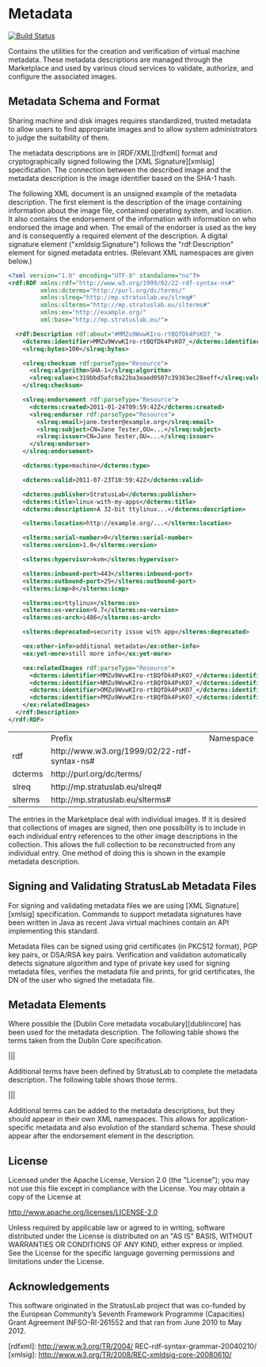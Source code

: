Metadata
========

[![Build Status](https://secure.travis-ci.org/StratusLab/metadata.png)](https://secure.travis-ci.org/StratusLab/metadata.png)

Contains the utilities for the creation and verification of virtual
machine metadata.  These metadata descriptions are managed through the
Marketplace and used by various cloud services to validate, authorize,
and configure the associated images.

Metadata Schema and Format
--------------------------

Sharing machine and disk images requires standardized, trusted metadata to
allow users to find appropriate images and to allow system administrators to
judge the suitability of them.

The metadata descriptions are in [RDF/XML][rdfxml] format and
cryptographically signed following the [XML Signature][xmlsig] specification.
The connection between the described image and the metadata description is the
image identifier based on the SHA-1 hash.

The following XML document is an unsigned example of the metadata description.
The first element is the description of the image containing information about
the image file, contained operating system, and location. It also contains the
endorsement of the information with information on who endorsed the image and
when. The email of the endorser is used as the key and is consequently a
required element of the description. A digital signature element
("xmldsig:Signature") follows the "rdf:Description" element for signed
metadata entries. (Relevant XML namespaces are given below.)

```xml
<?xml version="1.0" encoding="UTF-8" standalone="no"?>
<rdf:RDF xmlns:rdf="http://www.w3.org/1999/02/22-rdf-syntax-ns#"
         xmlns:dcterms="http://purl.org/dc/terms/"
         xmlns:slreq="http://mp.stratuslab.eu/slreq#"
         xmlns:slterms="http://mp.stratuslab.eu/slterms#"
         xmlns:ex="http://example.org/"
         xml:base="http://mp.stratuslab.eu/">

  <rdf:Description rdf:about="#MMZu9WvwKIro-rtBQfDk4PsKO7_">
    <dcterms:identifier>MMZu9WvwKIro-rtBQfDk4PsKO7_</dcterms:identifier>
    <slreq:bytes>100</slreq:bytes>

    <slreq:checksum rdf:parseType="Resource">
      <slreq:algorithm>SHA-1</slreq:algorithm>
      <slreq:value>c319bbd5afc0a22ba3eaed0507c39383ec28eeff</slreq:value>
    </slreq:checksum>

    <slreq:endorsement rdf:parseType="Resource">
      <dcterms:created>2011-01-24T09:59:42Z</dcterms:created>
      <slreq:endorser rdf:parseType="Resource">
        <slreq:email>jane.tester@example.org</slreq:email>
        <slreq:subject>CN=Jane Tester,OU=...</slreq:subject>
        <slreq:issuer>CN=Jane Tester,OU=...</slreq:issuer>
      </slreq:endorser>
    </slreq:endorsement>

    <dcterms:type>machine</dcterms:type>

    <dcterms:valid>2011-07-23T10:59:42Z</dcterms:valid>

    <dcterms:publisher>StratusLab</dcterms:publisher>
    <dcterms:title>linux-with-my-apps</dcterms:title>
    <dcterms:description>A 32-bit ttylinux...</dcterms:description>

    <slterms:location>http://example.org/...</slterms:location>

    <slterms:serial-number>0</slterms:serial-number>
    <slterms:version>1.0</slterms:version>

    <slterms:hypervisor>kvm</slterms:hypervisor>

    <slterms:inbound-port>443</slterms:inbound-port>
    <slterms:outbound-port>25</slterms:outbound-port>
    <slterms:icmp>8</slterms:icmp>

    <slterms:os>ttylinux</slterms:os>
    <slterms:os-version>9.7</slterms:os-version>
    <slterms:os-arch>i486</slterms:os-arch>

    <slterms:deprecated>security issue with app</slterms:deprecated>

    <ex:other-info>additional metadata</ex:other-info>
    <ex:yet-more>still more info</ex:yet-more>

    <ex:relatedImages rdf:parseType="Resource">
      <dcterms:identifier>MMZu9WvwKIro-rtBQfDk4PsKO7_</dcterms:identifier>
      <dcterms:identifier>NMZu9WvwKIro-rtBQfDk4PsKO7_</dcterms:identifier>
      <dcterms:identifier>OMZu9WvwKIro-rtBQfDk4PsKO7_</dcterms:identifier>
      <dcterms:identifier>PMZu9WvwKIro-rtBQfDk4PsKO7_</dcterms:identifier>
    </ex:relatedImages>
  </rdf:Description>
</rdf:RDF>
```

<table>
    <th>
        <td>Prefix</td>
        <td>Namespace</td>
    </th>
    <tr>
        <td>rdf</td>
        <td>http://www.w3.org/1999/02/22-rdf-syntax-ns#</td>
    </tr>
    <tr>
        <td>dcterms</td>
        <td>http://purl.org/dc/terms/</td>
    </tr>
    <tr>
        <td>slreq</td>
        <td>http://mp.stratuslab.eu/slreq#</td>
    </tr>
    <tr>
        <td>slterms</td>
        <td>http://mp.stratuslab.eu/slterms# </td>
    </tr>
</table>

The entries in the Marketplace deal with individual images. If it is desired
that collections of images are signed, then one possibility is to include in
each individual entry references to the other image descriptions in the
collection. This allows the full collection to be reconstructed from any
individual entry. One method of doing this is shown in the example metadata
description.

Signing and Validating StratusLab Metadata Files
------------------------------------------------

For signing and validating metadata files we are using [XML Signature][xmlsig]
specification. Commands to support metadata signatures have been written in
Java as recent Java virtual machines contain an API implementing this
standard.

Metadata files can be signed using grid certificates (in PKCS12 format), PGP
key pairs, or DSA/RSA key pairs. Verification and validation automatically
detects signature algorithm and type of private key used for signing metadata
files, verifies the metadata file and prints, for grid certificates, the DN of
the user who signed the metadata file.

Metadata Elements
-----------------

Where possible the [Dublin Core metadata vocabulary][dublincore] has been used
for the metadata description. The following table shows the terms taken from
the Dublin Core specification.

|||

Additional terms have been defined by StratusLab to complete the metadata
description. The following table shows those terms.

|||

Additional terms can be added to the metadata descriptions, but they should
appear in their own XML namespaces. This allows for application-specific
metadata and also evolution of the standard schema. These should appear after
the endorsement element in the description.


License
-------

Licensed under the Apache License, Version 2.0 (the "License"); you
may not use this file except in compliance with the License.  You may
obtain a copy of the License at

http://www.apache.org/licenses/LICENSE-2.0

Unless required by applicable law or agreed to in writing, software
distributed under the License is distributed on an "AS IS" BASIS,
WITHOUT WARRANTIES OR CONDITIONS OF ANY KIND, either express or
implied.  See the License for the specific language governing
permissions and limitations under the License.

Acknowledgements
----------------

This software originated in the StratusLab project that was co-funded
by the European Community’s Seventh Framework Programme (Capacities)
Grant Agreement INFSO-RI-261552 and that ran from June 2010 to May
2012.

[rdfxml]: http://www.w3.org/TR/2004/ REC-rdf-syntax-grammar-20040210/
[xmlsig]: http://www.w3.org/TR/2008/REC-xmldsig-core-20080610/


